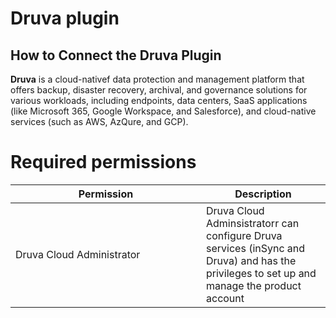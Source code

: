 # Druva plugin

## How to Connect the Druva Plugin

**Druva** is a cloud-nativef data protection and management platform that offers backup, disaster recovery, archival, and governance solutions for various workloads, including endpoints, data centers, SaaS applications (like Microsoft 365, Google Workspace, and Salesforce), and cloud-native services (such as AWS, AzQure, and GCP).

# Required permissions <a href="#h_0bb427264a" id="h_0bb427264a"></a>

<table><thead><tr><th width="289">Permission</th><th>Description</th></tr></thead><tbody><tr><td>Druva Cloud Administrator</td><td>Druva Cloud Adminsistratorr can configure Druva services (inSync and Druva) and has the privileges to set up and manage the product account</td></tr></tbody></table>
